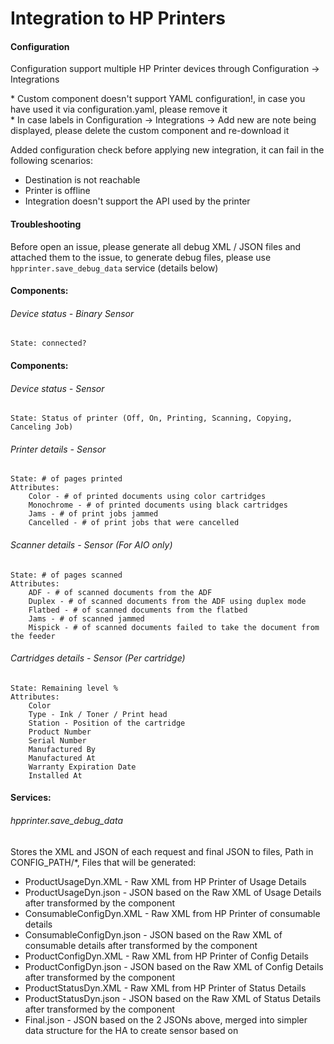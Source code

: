 # Integration to HP Printers

#### Configuration
Configuration support multiple HP Printer devices through Configuration -> Integrations

\* Custom component doesn't support YAML configuration!, in case you have used it via configuration.yaml, please remove it <br/>
\* In case labels in Configuration -> Integrations -> Add new are note being displayed, please delete the custom component and re-download it   

Added configuration check before applying new integration, it can fail in the following scenarios:
* Destination is not reachable
* Printer is offline
* Integration doesn't support the API used by the printer

#### Troubleshooting
Before open an issue, please generate all debug XML / JSON files and attached them to the issue,
to generate debug files, please use `hpprinter.save_debug_data` service (details below)

#### Components:
###### Device status - Binary Sensor
```
State: connected?
```

#### Components:
###### Device status - Sensor
```
State: Status of printer (Off, On, Printing, Scanning, Copying, Canceling Job)
```

###### Printer details - Sensor
```
State: # of pages printed
Attributes:
    Color - # of printed documents using color cartridges
    Monochrome - # of printed documents using black cartridges
    Jams - # of print jobs jammed
    Cancelled - # of print jobs that were cancelled
```

###### Scanner details - Sensor (For AIO only)
```
State: # of pages scanned
Attributes:
    ADF - # of scanned documents from the ADF
    Duplex - # of scanned documents from the ADF using duplex mode
    Flatbed - # of scanned documents from the flatbed
    Jams - # of scanned jammed
    Mispick - # of scanned documents failed to take the document from the feeder
```

###### Cartridges details - Sensor (Per cartridge)
```
State: Remaining level %
Attributes:
    Color
    Type - Ink / Toner / Print head
    Station - Position of the cartridge
    Product Number
    Serial Number
    Manufactured By
    Manufactured At
    Warranty Expiration Date
    Installed At
```

#### Services:
###### hpprinter.save_debug_data
Stores the XML and JSON of each request and final JSON to files, Path in CONFIG_PATH/*,
Files that will be generated:
 - ProductUsageDyn.XML - Raw XML from HP Printer of Usage Details
 - ProductUsageDyn.json - JSON based on the Raw XML of Usage Details after transformed by the component
 - ConsumableConfigDyn.XML - Raw XML from HP Printer of consumable details
 - ConsumableConfigDyn.json - JSON based on the Raw XML of consumable details after transformed by the component
 - ProductConfigDyn.XML - Raw XML from HP Printer of Config Details
 - ProductConfigDyn.json - JSON based on the Raw XML of Config Details after transformed by the component
 - ProductStatusDyn.XML - Raw XML from HP Printer of Status Details
 - ProductStatusDyn.json - JSON based on the Raw XML of Status Details after transformed by the component
 - Final.json - JSON based on the 2 JSONs above, merged into simpler data structure for the HA to create sensor based on
